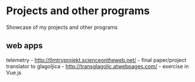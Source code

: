 # Projects and other programs
Showcase of my projects and other programs

## web apps

telemetry - http://tlmtryprojekt.scienceontheweb.net/ - final paper/project
translator to glagoljica - http://transglagolic.atwebpages.com/ - exercise in Vue.js
